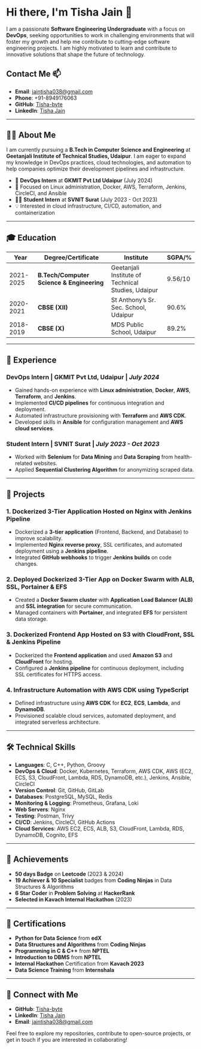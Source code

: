 # Hi there, I'm Tisha Jain 👋

I am a passionate **Software Engineering Undergraduate** with a focus on **DevOps**, seeking opportunities to work in challenging environments that will foster my growth and help me contribute to cutting-edge software engineering projects. I am highly motivated to learn and contribute to innovative solutions that shape the future of technology.

## Contact Me 📫
- **Email**: [jaintisha038@gmail.com](mailto:jaintisha038@gmail.com)
- **Phone**: +91-8949176063
- **GitHub**: [Tisha-byte](https://github.com/Tisha-byte)
- **LinkedIn**: [Tisha Jain](https://www.linkedin.com/in/tisha-jain-b57063234/)

---

## 👨‍💻 About Me

I am currently pursuing a **B.Tech in Computer Science and Engineering** at **Geetanjali Institute of Technical Studies, Udaipur**. I am eager to expand my knowledge in DevOps practices, cloud technologies, and automation to help companies optimize their development pipelines and infrastructure.

- 🔧 **DevOps Intern** at **GKMIT Pvt Ltd Udaipur** (July 2024)
- 🌱 Focused on Linux administration, Docker, AWS, Terraform, Jenkins, CircleCI, and Ansible
- 🧑‍💻 **Student Intern** at **SVNIT Surat** (July 2023 - Oct 2023)
- 💡 Interested in cloud infrastructure, CI/CD, automation, and containerization

---

## 🎓 Education

| Year        | Degree/Certificate                         | Institute                                      | SGPA/%     |
|-------------|--------------------------------------------|------------------------------------------------|------------|
| 2021-2025   | **B.Tech/Computer Science & Engineering**  | Geetanjali Institute of Technical Studies, Udaipur | 9.56/10          |
| 2020-2021   | **CBSE (XII)**                             | St Anthony’s Sr. Sec. School, Udaipur          | 90.6%    |
| 2018-2019   | **CBSE (X)**                               | MDS Public School, Udaipur                    | 89.2%      |

---

## 💼 Experience

### **DevOps Intern** | **GKMIT Pvt Ltd, Udaipur** | *July 2024*
- Gained hands-on experience with **Linux administration**, **Docker**, **AWS**, **Terraform**, and **Jenkins**.
- Implemented **CI/CD pipelines** for continuous integration and deployment.
- Automated infrastructure provisioning with **Terraform** and **AWS CDK**.
- Developed skills in **Ansible** for configuration management and **AWS cloud services**.

### **Student Intern** | **SVNIT Surat** | *July 2023 - Oct 2023*
- Worked with **Selenium** for **Data Mining** and **Data Scraping** from health-related websites.
- Applied **Sequential Clustering Algorithm** for anonymizing scraped data.

---

## 🔨 Projects

### 1. **Dockerized 3-Tier Application Hosted on Nginx with Jenkins Pipeline**
- Dockerized a **3-tier application** (Frontend, Backend, and Database) to improve scalability.
- Implemented **Nginx reverse proxy**, SSL certificates, and automated deployment using a **Jenkins pipeline**.
- Integrated **GitHub webhooks** to trigger **Jenkins builds** on code changes.

### 2. **Deployed Dockerized 3-Tier App on Docker Swarm with ALB, SSL, Portainer & EFS**
- Created a **Docker Swarm cluster** with **Application Load Balancer (ALB)** and **SSL integration** for secure communication.
- Managed containers with **Portainer**, and integrated **EFS** for persistent data storage.

### 3. **Dockerized Frontend App Hosted on S3 with CloudFront, SSL & Jenkins Pipeline**
- Dockerized the **Frontend application** and used **Amazon S3** and **CloudFront** for hosting.
- Configured a **Jenkins pipeline** for continuous deployment, including SSL certificates for HTTPS access.

### 4. **Infrastructure Automation with AWS CDK using TypeScript**
- Defined infrastructure using **AWS CDK** for **EC2**, **ECS**, **Lambda**, and **DynamoDB**.
- Provisioned scalable cloud services, automated deployment, and integrated serverless architecture.

---

## 🛠️ Technical Skills

- **Languages**: C, C++, Python, Groovy
- **DevOps & Cloud**: Docker, Kubernetes, Terraform, AWS CDK, AWS (EC2, ECS, S3, CloudFront, Lambda, RDS, DynamoDB, etc.), Jenkins, Ansible, CircleCI
- **Version Control**: Git, GitHub, GitLab
- **Databases**: PostgreSQL, MySQL, Redis
- **Monitoring & Logging**: Prometheus, Grafana, Loki
- **Web Servers**: Nginx
- **Testing**: Postman, Trivy
- **CI/CD**: Jenkins, CircleCI, GitHub Actions
- **Cloud Services**: AWS EC2, ECS, ALB, S3, CloudFront, Lambda, RDS, DynamoDB, Cognito, EFS

---

## 🏅 Achievements

- **50 days Badge** on **Leetcode** (2023 & 2024)
- **19 Achiever & 10 Specialist** badges from **Coding Ninjas** in Data Structures & Algorithms
- **6 Star Coder** in **Problem Solving** at **HackerRank**
- **Selected in Kavach Internal Hackathon** (2023)

---

## 📜 Certifications

- **Python for Data Science** from **edX**
- **Data Structures and Algorithms** from **Coding Ninjas**
- **Programming in C & C++** from **NPTEL**
- **Introduction to DBMS** from **NPTEL**
- **Internal Hackathon** Certification from **Kavach 2023**
- **Data Science Training** from **Internshala**

---

## 🔗 Connect with Me

- **GitHub**: [Tisha-byte](https://github.com/Tisha-byte)
- **LinkedIn**: [Tisha Jain](https://www.linkedin.com/in/tisha-jain-b57063234/)
- **Email**: [jaintisha038@gmail.com](mailto:jaintisha038@gmail.com)

Feel free to explore my repositories, contribute to open-source projects, or get in touch if you are interested in collaborating!

